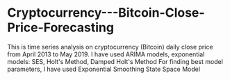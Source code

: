 # Cryptocurrency---Bitcoin-Close-Price-Forecasting
This is time series analysis on cryptocurrency (Bitcoin) daily close price from April 2013 to May 2019.
I have used ARIMA models, exponential models: SES, Holt's Method, Damped Holt's Method
For finding best model parameters, I have used Exponential Smoothing State Space Model

